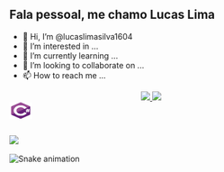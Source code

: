 ## Fala pessoal, me chamo Lucas Lima

- 👋 Hi, I’m @lucaslimasilva1604
- 👀 I’m interested in ...
- 🌱 I’m currently learning ...
- 💞️ I’m looking to collaborate on ...
- 📫 How to reach me ...

<div align="center">
  <a href="https://github.com/lucaslimasilva1604">
  <img height="180em" src="https://github-readme-stats.vercel.app/api?username=lucaslimasilva1604&show_icons=true&theme=dark&include_all_commits=true&count_private=true"/>
  <img height="180em" src="https://github-readme-stats.vercel.app/api/top-langs/?username=lucaslimasilva1604&layout=compact&langs_count=7&theme=dark"/>
</div>
  <img align="center" alt="Csharp" height="30" width="40" src="https://raw.githubusercontent.com/devicons/devicon/master/icons/csharp/csharp-original.svg">
  
  ##
  
  <a href = "mailto:lucaslimasilva1604@gmail.com"><img src="https://img.shields.io/badge/-Gmail-%23333?style=for-the-badge&logo=gmail&logoColor=red" target="_blank"></a>
  
  ![Snake animation](https://github.com/lucaslimasilva1604/lucaslimasilva1604/blob/output/github-contribution-grid-snake.svg)
